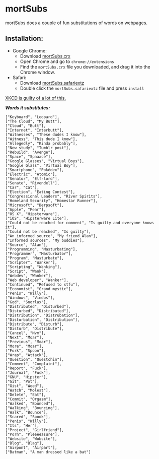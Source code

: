 mortSubs
========
mortSubs does a couple of fun substitutions of words on webpages.

Installation:
-------------

* Google Chrome: 
	* Download [mortSubs.crx](https://github.com/mortie/mortSubs/raw/master/mortSubs.crx)
	* Open Chrome and go to `chrome://extensions`
	* Find the `mortSubs.crx` file you downloaded, and drag it into the Chrome window.
* Safari:
	* Download [mortSubs.safariextz](https://github.com/mortie/mortSubs/raw/master/mortSubs.safariextz)
	* Double click the `mortSubs.safariextz` file and press `install`

[XKCD is guilty of a lot of this.](http://xkcd.com/1288)

***Words it substitutes:***

	["Keyboard", "Leopard"],
	["The Cloud", "My Butt"],
	["Cloud", "Butt"],
	["Internet", "Interbutt"],
	["Witnesses", "These dudes I know"],
	["Witness", "This dude I know"],
	["Allegedly", "Kinda probably"],
	["New study", "Tumblr post"],
	["Rebuild", "Avenge"],
	["Space", "Spaaace"],
	["Google Glasses", "Virtual Boys"],
	["Google Glass", "Virtual Boy"],
	["Smartphone", "Pokédex"],
	["Electric", "Atomic"],
	["Senator", "Elf-lord"],
	["Senate", "Rivendell"],
	["Car", "Cat"],
	["Election", "Eating Contest"],
	["Congressional Leaders", "River Spirits"],
	["Homeland Security", "Homestar Runner"],
	["Microsoft", "Derpsoft"],
	["Apple", "Pear"],
	["OS X", "Hipsterware"],
	["iOS", "Hipsterware Lite"],
	["Could not be reached for comment", "Is guilty and everyone knows it"],
	["Could not be reached", "Is guilty"],
	["An informed source", "My friend Alan"],
	["Informed sources", "My buddies"],
	["Source", "Alan"],
	["Programming", "Masturbating"],
	["Programmer", "Masturbator"],
	["Program", "Masturbate"],
	["Scripter", "Wanker"],
	["Scripting", "Wanking"],
	["Script", "Wank"],
	["Webdev", "Wanker"],
	["Web developer", "Wanker"],
	["Continued", "Refused to stfu"],
	["Economist", "Grand mystic"],
	["Penis", "Willy"],
	["Windows", "Vindos"],
	["God", "Snorlax"],
	["Distributed", "Disturbed"],
	["Disturbed", "Distributed"],
	["Distribution", "Distrubation"],
	["Disturbation", "Distribution"],
	["Distribute", "Disturb"],
	["Disturb", "Distribute"],
	["Cancel", "Nvm"],
	["Next", "Moar"],
	["Previous", "Moar"],
	["More", "Moar"],
	["Fork", "Spoon"],
	["Wrap", "Attack"],
	["Question", "Questchin"],
	["Comment", "Complaint"],
	["Report", "Fuck"],
	["Journal", "Fuck"],
	["GNU", "Hipster"],
	["Git", "Pot"],
	["Gist", "Weed"],
	["Watch", "Molest"],
	["Delete", "Eat"],
	["Commit", "Orgasm"],
	["Walked", "Bounced"],
	["Walking", "Bouncing"],
	["Walk", "Bounce"],
	["Scared", "Spook"],
	["Penis", "Willy"],
	["Its", "Her"],
	["Project", "Girlfriend"],
	["Porn", "Pleeeeasure"],
	["Website", "Wobsite"],
	["Blog", "Blag"],
	["Airpont", "Airpart"],
	["Batman", "A man dressed like a bat"]